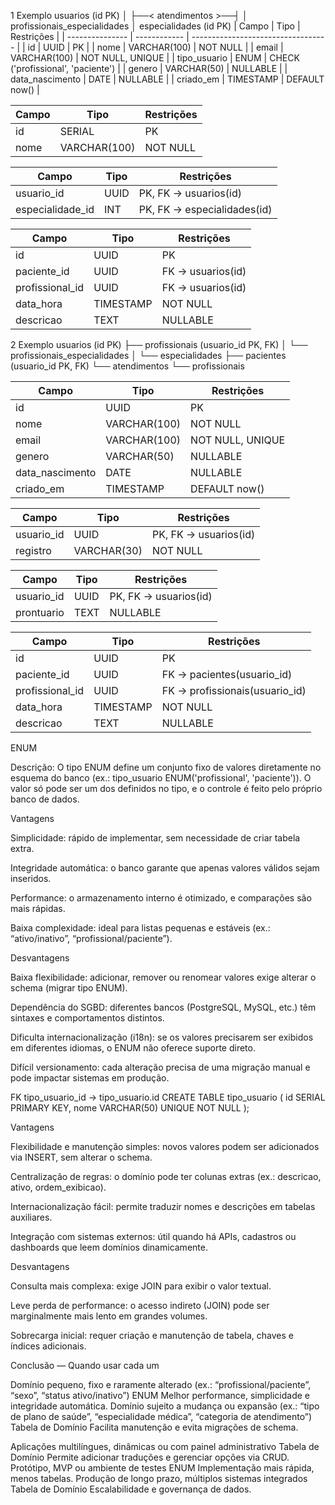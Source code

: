 1 Exemplo
usuarios (id PK) 
│
├──< atendimentos >──┤
                     │
                profissionais_especialidades
                     │
               especialidades (id PK)
| Campo           | Tipo         | Restrições                         |
| --------------- | ------------ | ---------------------------------- |
| id              | UUID         | PK                                 |
| nome            | VARCHAR(100) | NOT NULL                           |
| email           | VARCHAR(100) | NOT NULL, UNIQUE                   |
| tipo_usuario    | ENUM         | CHECK ('profissional', 'paciente') |
| genero          | VARCHAR(50)  | NULLABLE                           |
| data_nascimento | DATE         | NULLABLE                           |
| criado_em       | TIMESTAMP    | DEFAULT now()                      |

| Campo | Tipo         | Restrições |
| ----- | ------------ | ---------- |
| id    | SERIAL       | PK         |
| nome  | VARCHAR(100) | NOT NULL   |

| Campo            | Tipo | Restrições                  |
| ---------------- | ---- | --------------------------- |
| usuario_id       | UUID | PK, FK → usuarios(id)       |
| especialidade_id | INT  | PK, FK → especialidades(id) |

| Campo           | Tipo      | Restrições        |
| --------------- | --------- | ----------------- |
| id              | UUID      | PK                |
| paciente_id     | UUID      | FK → usuarios(id) |
| profissional_id | UUID      | FK → usuarios(id) |
| data_hora       | TIMESTAMP | NOT NULL          |
| descricao       | TEXT      | NULLABLE          |



               
2 Exemplo
usuarios (id PK)
├── profissionais (usuario_id PK, FK)
│     └── profissionais_especialidades
│             └── especialidades
├── pacientes (usuario_id PK, FK)
     └── atendimentos
           └── profissionais
           
| Campo           | Tipo         | Restrições       |
| --------------- | ------------ | ---------------- |
| id              | UUID         | PK               |
| nome            | VARCHAR(100) | NOT NULL         |
| email           | VARCHAR(100) | NOT NULL, UNIQUE |
| genero          | VARCHAR(50)  | NULLABLE         |
| data_nascimento | DATE         | NULLABLE         |
| criado_em       | TIMESTAMP    | DEFAULT now()    |

| Campo      | Tipo        | Restrições            |
| ---------- | ----------- | --------------------- |
| usuario_id | UUID        | PK, FK → usuarios(id) |
| registro   | VARCHAR(30) | NOT NULL              |

| Campo      | Tipo | Restrições            |
| ---------- | ---- | --------------------- |
| usuario_id | UUID | PK, FK → usuarios(id) |
| prontuario | TEXT | NULLABLE              |

| Campo           | Tipo      | Restrições                     |
| --------------- | --------- | ------------------------------ |
| id              | UUID      | PK                             |
| paciente_id     | UUID      | FK → pacientes(usuario_id)     |
| profissional_id | UUID      | FK → profissionais(usuario_id) |
| data_hora       | TIMESTAMP | NOT NULL                       |
| descricao       | TEXT      | NULLABLE                       |

ENUM

Descrição:
O tipo ENUM define um conjunto fixo de valores diretamente no esquema do banco (ex.: tipo_usuario ENUM('profissional', 'paciente')).
O valor só pode ser um dos definidos no tipo, e o controle é feito pelo próprio banco de dados.

 Vantagens

Simplicidade: rápido de implementar, sem necessidade de criar tabela extra.

Integridade automática: o banco garante que apenas valores válidos sejam inseridos.

Performance: o armazenamento interno é otimizado, e comparações são mais rápidas.

Baixa complexidade: ideal para listas pequenas e estáveis (ex.: “ativo/inativo”, “profissional/paciente”).

Desvantagens

Baixa flexibilidade: adicionar, remover ou renomear valores exige alterar o schema (migrar tipo ENUM).

Dependência do SGBD: diferentes bancos (PostgreSQL, MySQL, etc.) têm sintaxes e comportamentos distintos.

Dificulta internacionalização (i18n): se os valores precisarem ser exibidos em diferentes idiomas, o ENUM não oferece suporte direto.

Difícil versionamento: cada alteração precisa de uma migração manual e pode impactar sistemas em produção.


FK tipo_usuario_id → tipo_usuario.id
CREATE TABLE tipo_usuario (
  id SERIAL PRIMARY KEY,
  nome VARCHAR(50) UNIQUE NOT NULL
);

Vantagens

Flexibilidade e manutenção simples: novos valores podem ser adicionados via INSERT, sem alterar o schema.

Centralização de regras: o domínio pode ter colunas extras (ex.: descricao, ativo, ordem_exibicao).

Internacionalização fácil: permite traduzir nomes e descrições em tabelas auxiliares.

Integração com sistemas externos: útil quando há APIs, cadastros ou dashboards que leem domínios dinamicamente.

 Desvantagens

Consulta mais complexa: exige JOIN para exibir o valor textual.

Leve perda de performance: o acesso indireto (JOIN) pode ser marginalmente mais lento em grandes volumes.

Sobrecarga inicial: requer criação e manutenção de tabela, chaves e índices adicionais.


Conclusão — Quando usar cada um

Domínio pequeno, fixo e raramente alterado (ex.: “profissional/paciente”, “sexo”, “status ativo/inativo”)	ENUM	Melhor performance, simplicidade e integridade automática.
Domínio sujeito a mudança ou expansão (ex.: “tipo de plano de saúde”, “especialidade médica”, “categoria de atendimento”)	Tabela de Domínio	Facilita manutenção e evita migrações de schema.

Aplicações multilíngues, dinâmicas ou com painel administrativo	Tabela de Domínio	Permite adicionar traduções e gerenciar opções via CRUD.
Protótipo, MVP ou ambiente de testes	ENUM	Implementação mais rápida, menos tabelas.
Produção de longo prazo, múltiplos sistemas integrados	Tabela de Domínio	Escalabilidade e governança de dados.
